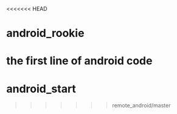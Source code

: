 <<<<<<< HEAD
# android_rookie
the first line of android code
=======
# android_start
>>>>>>> remote_android/master

